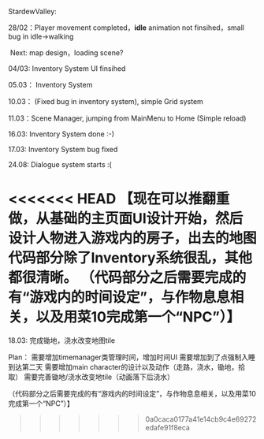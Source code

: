 StardewValley:

28/02：Player movement completed，**idle** animation not finsihed，small bug in idle->walking

​			  Next: map design，loading scene?

04/03:   Inventory System UI finsihed

05.03： Inventory System

10.03： (Fixed bug in inventory system), simple Grid system

11.03：Scene Manager, jumping from MainMenu to Home (Simple reload)

16.03:   Inventory System done :-)

17.03:   Inventory System bug fixed

24.08:   Dialogue system starts :(



<<<<<<< HEAD
【现在可以推翻重做，从基础的主页面UI设计开始，然后设计人物进入游戏内的房子，出去的地图
代码部分除了Inventory系统很乱，其他都很清晰。
（代码部分之后需要完成的有“游戏内的时间设定”，与作物息息相关，以及用菜10完成第一个“NPC”）】
=======
18.03: 完成锄地，浇水改变地图tile


Plan：
需要增加timemanager类管理时间，增加时间UI
需要增加到了点强制入睡到达第二天
需要增加main character的设计以及动作（走路，浇水，锄地，拾取）
需要完善锄地/浇水改变地tile（动画落下后浇水）

（代码部分之后需要完成的有“游戏内的时间设定”，与作物息息相关，以及用菜10完成第一个“NPC”）】
>>>>>>> 0a0caca0177a41e14cb9c4e69272edafe91f8eca
